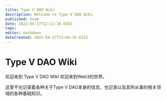 ```yaml
---
title: Type Ⅴ DAO Wiki
description: Welcome to Type Ⅴ DAO Wiki
published: true
date: 2022-04-17T12:11:10.656Z
tags: 
editor: markdown
dateCreated: 2022-04-17T12:04:35.623Z
---
```


# Type Ⅴ DAO Wiki
欢迎来到 Type Ⅴ DAO Wiki
欢迎来到Web3的世界。

这里不光记录着各种关于Type V DAO本身的信息，也记录以及其所从事的相关领域的各种基础知识。